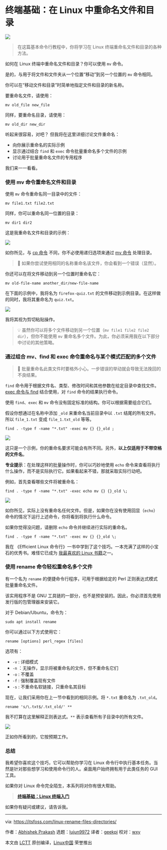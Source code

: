 [#]: subject: "Rename Files and Directories in Linux Command Line"
[#]: via: "https://itsfoss.com/linux-rename-files-directories/"
[#]: author: "Abhishek Prakash https://itsfoss.com/author/abhishek/"
[#]: collector: "lujun9972/lctt-scripts-1693450080"
[#]: translator: "geekpi"
[#]: reviewer: "wxy"
[#]: publisher: "wxy"
[#]: url: "https://linux.cn/article-16411-1.html"

终端基础：在 Linux 中重命名文件和目录
======

![][0]

> 在这篇基本命令行教程中，你将学习在 Linux 终端重命名文件和目录的各种方法。

如何在 Linux 终端中重命名文件和目录？你可以使用 `mv` 命令。

是的，与用于将文件和文件夹从一个位置“移动”到另一个位置的 `mv` 命令相同。

你可以在“移动文件和目录”时简单地指定文件和目录的新名称。

要重命名文件，请使用：

```
mv old_file new_file
```

同样，要重命名目录，请使用：

```
mv old_dir new_dir
```

听起来很容易，对吧？ 但我将在这里详细讨论文件重命名：

   * 向你展示重命名的实际示例
   * 显示通过结合 `find` 和 `exec` 命令批量重命名多个文件的示例
   * 讨论用于批量重命名文件的专用程序

我们来一一看看。

### 使用 mv 命令重命名文件和目录

使用 `mv` 命令重命名同一目录中的文件：

```
mv file1.txt file2.txt
```

同样，你可以重命名同一位置的目录：

```
mv dir1 dir2
```

这是我重命名文件和目录的示例：

![][1]

如你所见，与 [cp 命令][2] 不同，你不必使用递归选项来通过 [mv 命令][3] 处理目录。

> 🚧 如果你尝试使用相同的名称重命名该文件，你会看到一个错误（显然）。

你还可以在将文件移动到另一个位置时重命名它：

```
mv old-file-name another_dir/new-file-name
```

在下面的示例中，我将名为 `firefox-quiz.txt` 的文件移动到示例目录。在这样做的同时，我将其重命名为 `quiz.txt`。

![][4]

我将其视为剪切粘贴操作。

> 💡 虽然你可以将多个文件移动到另一个位置（`mv file1 file2 file2 dir`），但你不能使用 `mv` 重命名多个文件。为此，你必须采用我在以下部分中讨论的其他策略。

### 通过组合 mv、find 和 exec 命令重命名与某个模式匹配的多个文件

> 🚧 批量重命名此类文件时要格外小心。一步错误的举动就会导致无法挽回的不良结果。

`find` 命令用于根据文件名、类型、修改时间和其他参数在给定目录中查找文件。[exec 命令与 find][5] 结合使用，对 `find` 命令的结果执行命令。

使用 `find`、`exec` 和 `mv` 命令没有固定标准的结构。你可以根据需要组合它们。

假设你想通过在名称中添加 `_old` 来重命名当前目录中以 `.txt` 结尾的所有文件。所以 `file_1.txt` 变成 `file_1.txt_old` 等等。

```
find . -type f -name "*.txt" -exec mv {} {}_old ;
```

![][6]

这只是一个示例，你的重命名要求可能会有所不同。另外，**以上仅适用于不带空格的文件名**。

**专业提示**：在处理这样的批量操作时，你可以巧妙地使用 `echo` 命令来查看将执行什么操作，而不是实际执行它。如果看起来不错，那就采取实际行动吧。

例如，首先查看哪些文件将被重命名：

```
find . -type f -name "*.txt" -exec echo mv {} {}_old \;
```

![][7]

如你所见，实际上没有重命名任何文件。但是，如果你在没有使用回显（`echo`）命令的情况下运行上述命令，你将看到将执行什么命令。

如果你觉得没问题，请删除 `echo` 命令并继续进行实际的重命名。

```
find . -type f -name "*.txt" -exec mv {} {}_old \;
```

我在 《Efficient Linux 命令行》一书中学到了这个技巧。一本充满了这样的小宝石的优秀书。难怪它已成为 [我最喜欢的 Linux 书籍][8]之一。

### 使用 rename 命令轻松重命名多个文件

有一个名为 `rename` 的便捷命令行程序，可用于根据给定的 Perl 正则表达式模式批量重命名文件。

该实用程序不是 GNU 工具链的一部分，也不是预安装的。因此，你必须首先使用发行版的包管理器来安装它。

对于 Debian/Ubuntu，命令为：

```
sudo apt install rename
```

你可以通过以下方式使用它：

```
rename [options] perl_regex [files]
```

选项有：

   * `-v` : 详细模式
   * `-n` ：无操作，显示将被重命名的文件，但不重命名它们
   * `-o` : 不覆盖
   * `-f` : 强制覆盖现有文件
   * `-s` : 不重命名软链接，只重命名其目标

现在，让我们采用你在上一节中看到的相同示例。将 `*.txt` 重命名为 `.txt_old`。

```
rename 's/\.txt$/.txt_old/' **
```

我不打算在这里解释正则表达式。`**` 表示查看所有子目录中的所有文件。

![][11]

正如你所看到的，它按预期工作。

### 总结

我希望你喜欢这个技巧，它可以帮助你学习在 Linux 命令行中执行基本任务。当然是针对那些想学习和使用命令行的人。桌面用户始终拥有用于此类任务的 GUI 工具。

如果你对 Linux 命令完全陌生，本系列将对你有很大帮助。

> **[终端基础：Linux 终端入门][12]**

如果你有疑问或建议，请告诉我。

--------------------------------------------------------------------------------

via: https://itsfoss.com/linux-rename-files-directories/

作者：[Abhishek Prakash][a]
选题：[lujun9972][b]
译者：[geekpi](https://github.com/geekpi)
校对：[wxy](https://github.com/wxy)

本文由 [LCTT](https://github.com/LCTT/TranslateProject) 原创编译，[Linux中国](https://linux.cn/) 荣誉推出

[a]: https://itsfoss.com/author/abhishek/
[b]: https://github.com/lujun9972
[1]: https://itsfoss.com/content/images/2023/11/renaming-file-directory-linux-command-line.png
[2]: https://itsfoss.com/cp-command/
[3]: https://linuxhandbook.com/mv-command/
[4]: https://itsfoss.com/content/images/2023/11/rename-file-while-moving-another-location.png
[5]: https://linuxhandbook.com/find-exec-command/
[6]: https://itsfoss.com/content/images/2023/11/bulk-renaming-files-linux-1.png
[7]: https://itsfoss.com/content/images/2023/11/use-echo-for-dry-run-renaming-files.png
[8]: https://itsfoss.com/best-linux-books/
[9]: https://itsfoss.com/content/images/2023/04/efficient-at-linux-command-line-horizontal.png
[10]: https://amzn.to/3MPjiHw
[11]: https://itsfoss.com/content/images/2023/11/use-rename-command-linux.png
[12]: https://linux.cn/article-16104-1.html
[0]: https://img.linux.net.cn/data/attachment/album/202311/24/215355ef7zfwuh9cx74u47.jpg